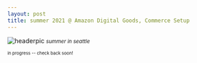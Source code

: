 ```yaml
---
layout: post
title: summer 2021 @ Amazon Digital Goods, Commerce Setup
---
```


![headerpic](/assets/images/seattlebridgetwilight2.jpeg)
<small>*summer in seattle*<small>

in progress -- check back soon!
